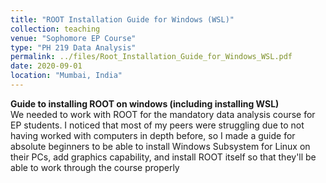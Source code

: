 ```yaml
---
title: "ROOT Installation Guide for Windows (WSL)"
collection: teaching
venue: "Sophomore EP Course"
type: "PH 219 Data Analysis"
permalink: ../files/Root_Installation_Guide_for_Windows_WSL.pdf
date: 2020-09-01
location: "Mumbai, India"
---
```

**Guide to installing ROOT on windows (including installing WSL)**  
We needed to work with ROOT for the mandatory data analysis course for EP students. I noticed that most of my peers were struggling due to not having worked with computers in depth before, so I made a guide for absolute beginners to be able to install Windows Subsystem for Linux on their PCs, add graphics capability, and install ROOT itself so that they'll be able to work through the course properly
<!--more-->